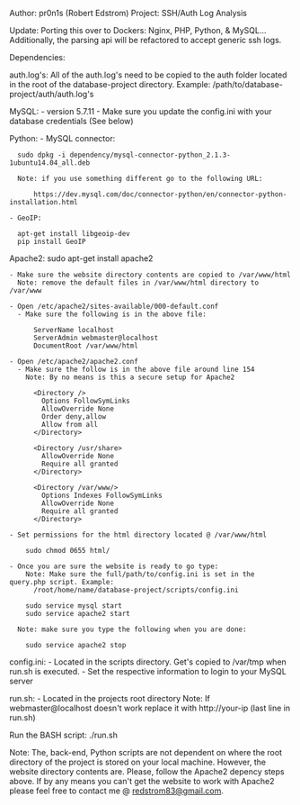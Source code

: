 Author: pr0n1s (Robert Edstrom)
Project: SSH/Auth Log Analysis

Update:
  Porting this over to Dockers: Nginx, PHP, Python, & MySQL...
  Additionally, the parsing api will be refactored to accept generic ssh logs.

Dependencies:
  
  auth.log's:
    All of the auth.log's need to be copied to the auth folder located in the root of the database-project directory. Example:
      /path/to/database-project/auth/auth.log's

  MySQL:
    - version 5.7.11
    - Make sure you update the config.ini with your database credentials (See below)

  Python:
    - MySQL connector:

      sudo dpkg -i dependency/mysql-connector-python_2.1.3-1ubuntu14.04_all.deb

      Note: if you use something different go to the following URL:
        
          https://dev.mysql.com/doc/connector-python/en/connector-python-installation.html

    - GeoIP:
    
      apt-get install libgeoip-dev
      pip install GeoIP

  Apache2:
    sudo apt-get install apache2

    - Make sure the website directory contents are copied to /var/www/html
      Note: remove the default files in /var/www/html directory to /var/www

    - Open /etc/apache2/sites-available/000-default.conf
      - Make sure the following is in the above file:
        
          ServerName localhost
          ServerAdmin webmaster@localhost
          DocumentRoot /var/www/html
  
    - Open /etc/apache2/apache2.conf
      - Make sure the follow is in the above file around line 154
        Note: By no means is this a secure setup for Apache2

          <Directory />
            Options FollowSymLinks
            AllowOverride None
            Order deny,allow
            Allow from all
          </Directory>

          <Directory /usr/share>
            AllowOverride None
            Require all granted
          </Directory>

          <Directory /var/www/>
            Options Indexes FollowSymLinks
            AllowOverride None
            Require all granted
          </Directory>

    - Set permissions for the html directory located @ /var/www/html
      
        sudo chmod 0655 html/

    - Once you are sure the website is ready to go type:
        Note: Make sure the full/path/to/config.ini is set in the query.php script. Example:
          /root/home/name/database-project/scripts/config.ini

        sudo service mysql start
        sudo service apache2 start
  
      Note: make sure you type the following when you are done:
        
        sudo service apache2 stop

  config.ini:
    - Located in the scripts directory. Get's copied to /var/tmp when run.sh is executed.
      - Set the respective information to login to your MySQL server

  run.sh:
    - Located in the projects root directory
      Note: If webmaster@localhost doesn't work replace it with http://your-ip (last line in run.sh)

Run the BASH script: ./run.sh

Note: The, back-end, Python scripts are not dependent on where the root directory
      of the project is stored on your local machine. However, the website 
      directory contents are. Please, follow the Apache2 depency steps above. 
      If by any means you can't get the website to work with Apache2 please feel 
      free to contact me @ redstrom83@gmail.com.
